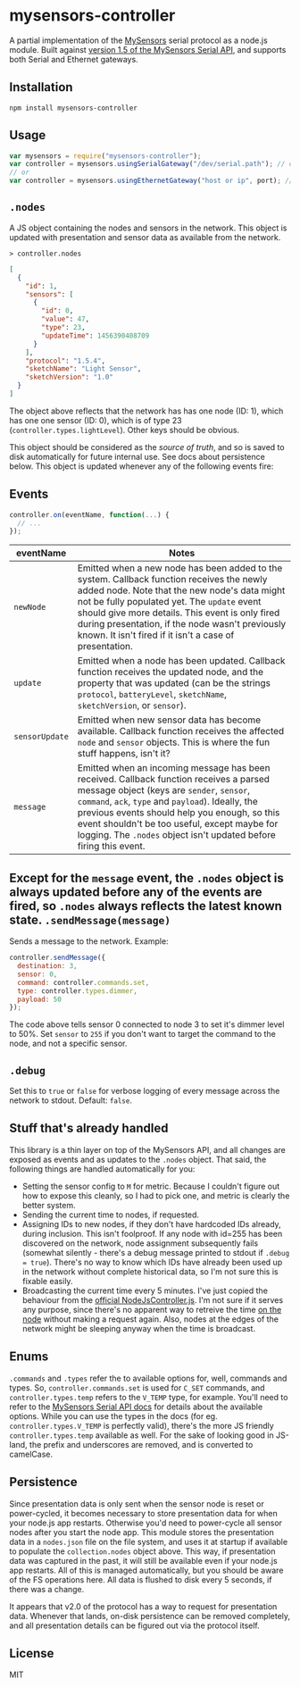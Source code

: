 mysensors-controller
===

A partial implementation of the [MySensors](http://www.mysensors.org/) serial protocol as a node.js module.
Built against [version 1.5 of the MySensors Serial API](http://www.mysensors.org/download/serial_api_15), and supports both Serial and Ethernet gateways.

Installation
---
```
npm install mysensors-controller
```

Usage
---

```javascript
var mysensors = require("mysensors-controller");
var controller = mysensors.usingSerialGateway("/dev/serial.path"); // or "COMx" for Windows mates
// or
var controller = mysensors.usingEthernetGateway("host or ip", port); // Should also work with the ESP8266 gateway
```

`.nodes`
---

A JS object containing the nodes and sensors in the network. This object is updated with presentation and sensor data as available from the network. 
```
> controller.nodes
```

```json
[
  {
    "id": 1,
    "sensors": [
      {
        "id": 0,
        "value": 47,
        "type": 23,
        "updateTime": 1456390408709
      }
    ],
    "protocol": "1.5.4",
    "sketchName": "Light Sensor",
    "sketchVersion": "1.0"
  }
]
```
The object above reflects that the network has has one node (ID: 1), which has one one sensor (ID: 0), which is of type 23 (`controller.types.lightLevel`). Other keys should be obvious.

This object should be considered as the _source of truth_, and so is saved to disk automatically for future internal use. See docs about persistence below.
This object is updated whenever any of the following events fire:

Events
---

```javascript
controller.on(eventName, function(...) {
  // ...
});
```

eventName | Notes
--- | ---
`newNode` | Emitted when a new node has been added to the system. Callback function receives the newly added node. Note that the new node's data might not be fully populated yet. The `update` event should give more details. This event is only fired during presentation, if the node wasn't previously known. It isn't fired if it isn't a case of presentation.
`update` | Emitted when a node has been updated. Callback function receives the updated node, and the property that was updated (can be the strings `protocol`, `batteryLevel`, `sketchName`, `sketchVersion`, or `sensor`).
`sensorUpdate` | Emitted when new sensor data has become available. Callback function receives the affected `node` and `sensor` objects. This is where the fun stuff happens, isn't it?
`message` | Emitted when an incoming message has been received. Callback function receives a parsed message object (keys are `sender`, `sensor`, `command`, `ack`, `type` and `payload`). Ideally, the previous events should help you enough, so this event shouldn't be too useful, except maybe for logging. The `.nodes` object isn't updated before firing this event.

Except for the `message` event, the `.nodes` object is always updated before any of the events are fired, so `.nodes` always reflects the latest known state.
`.sendMessage(message)`
---

Sends a message to the network. Example:
```javascript
controller.sendMessage({
  destination: 3,
  sensor: 0,
  command: controller.commands.set,
  type: controller.types.dimmer,
  payload: 50
});
```
The code above tells sensor 0 connected to node 3 to set it's dimmer level to 50%.
Set `sensor` to `255` if you don't want to target the command to the node, and not a specific sensor.

`.debug`
---
Set this to `true` or `false` for verbose logging of every message across the network to stdout. Default: `false`.

Stuff that's already handled
---

This library is a thin layer on top of the MySensors API, and all changes are exposed as events and as updates to the `.nodes` object. That said, the following things are handled automatically for you:
* Setting the sensor config to `M` for metric. Because I couldn't figure out how to expose this cleanly, so I had to pick one, and metric is clearly the better system.
* Sending the current time to nodes, if requested.
* Assigning IDs to new nodes, if they don't have hardcoded IDs already, during inclusion. This isn't foolproof. If any node with id=255 has been discovered on the network, node assignment subsequently fails (somewhat silently - there's a debug message printed to stdout if `.debug = true`). There's no way to know which IDs have already been used up in the network without complete historical data, so I'm not sure this is fixable easily.
* Broadcasting the current time every 5 minutes. I've just copied the behaviour from the [official NodeJsController.js](https://github.com/mysensors/MySensorsSampleController/blob/master/NodeJsController.js#L709-L711). I'm not sure if it serves any purpose, since there's no apparent way to retreive the time [on the node](http://www.mysensors.org/download/sensor_api_15) without making a request again. Also, nodes at the edges of the network might be sleeping anyway when the time is broadcast.

Enums
---
`.commands` and `.types` refer the to available options for, well, commands and types. So, `controller.commands.set` is used for `C_SET` commands, and `controller.types.temp` refers to the `V_TEMP` type, for example. You'll need to refer to the [MySensors Serial API docs](http://www.mysensors.org/download/serial_api_15) for details about the available options. While you can use the types in the docs (for eg. `controller.types.V_TEMP` is perfectly valid), there's the more JS friendly `controller.types.temp` available as well. For the sake of looking good in JS-land, the prefix and underscores are removed, and is converted to camelCase.

Persistence
---

Since presentation data is only sent when the sensor node is reset or power-cycled, it becomes necessary to store presentation data for when your node.js app restarts. Otherwise you'd need to power-cycle all sensor nodes after you start the node app. This module stores the presentation data in a `nodes.json` file on the file system, and uses it at startup if available to populate the `collection.nodes` object above. This way, if presentation data was captured in the past, it will still be available even if your node.js app restarts. All of this is managed automatically, but you should be aware of the FS operations here. All data is flushed to disk every 5 seconds, if there was a change.

It appears that v2.0 of the protocol has a way to request for presentation data. Whenever that lands, on-disk persistence can be removed completely, and all presentation details can be figured out via the protocol itself.

License
---
MIT